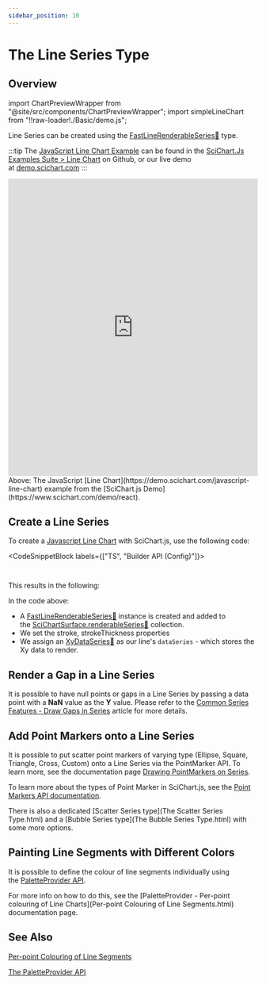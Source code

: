 ```yaml
---
sidebar_position: 10
---
```


# The Line Series Type

## Overview

import ChartPreviewWrapper from "@site/src/components/ChartPreviewWrapper";
import simpleLineChart from "!!raw-loader!./Basic/demo.js";

Line Series can be created using the [FastLineRenderableSeries:blue_book:](https://www.scichart.com/documentation/js/current/typedoc/classes/fastlinerenderableseries.html) type.

:::tip
The [JavaScript Line Chart Example](https://demo.scichart.com/javascript-line-chart) can be found in the [SciChart.Js Examples Suite > Line Chart](https://github.com/ABTSoftware/SciChart.JS.Examples/tree/master/Examples/src/components/Examples/Charts2D/BasicChartTypes/LineChart) on Github, or our live demo at [demo.scichart.com](https://demo.scichart.com/javascript-line-chart)
:::

<iframe src="https://demo.scichart.com/iframe/javascript-line-chart" width="100%" height="600px" frameborder="0"></iframe>

<div style={{textAlign: "center"}}> 
Above: The JavaScript [Line Chart](https://demo.scichart.com/javascript-line-chart) example from the [SciChart.js Demo](https://www.scichart.com/demo/react).
</div>

## Create a Line Series

To create a [Javascript Line Chart](https://demo.scichart.com/javascript-line-chart) with SciChart.js, use the following code:

<CodeSnippetBlock labels={["TS", "Builder API (Config)"]}>
```ts {27-34} showLineNumbers file=./Basic/demo.ts start=#region_A_start end=#region_A_end
```
```ts {8-18} showLineNumbers file=./Basic/demo.ts start=#region_B_start end=#region_B_end
```
</CodeSnippetBlock>

This results in the following:

<LiveDocSnippet maxWidth={600} name="./Basic/demo" />

In the code above:

*   A [FastLineRenderableSeries:blue_book:](https://www.scichart.com/documentation/js/current/typedoc/classes/fastlinerenderableseries.html) instance is created and added to the [SciChartSurface.renderableSeries:blue_book:](https://www.scichart.com/documentation/js/current/typedoc/classes/scichartsurface.html#renderableseries) collection.
*   We set the stroke, strokeThickness properties
*   We assign an [XyDataSeries:blue_book:](https://www.scichart.com/documentation/js/current/typedoc/classes/xydataseries.html) as our line's `dataSeries` - which stores the Xy data to render.

## Render a Gap in a Line Series

It is possible to have null points or gaps in a Line Series by passing a data point with a **NaN** value as the **Y** value. Please refer to the [Common Series Features - Draw Gaps in Series](DrawingGapsInSeries.html) article for more details.

## Add Point Markers onto a Line Series

It is possible to put scatter point markers of varying type (Ellipse, Square, Triangle, Cross, Custom) onto a Line Series via the PointMarker API. To learn more, see the documentation page [Drawing PointMarkers on Series](../common-series-apis/).

To learn more about the types of Point Marker in SciChart.js, see the [Point Markers API documentation](../common-series-apis/drawing-point-markers/).

There is also a dedicated [Scatter Series type](The Scatter Series Type.html) and a [Bubble Series type](The Bubble Series Type.html) with some more options.

## Painting Line Segments with Different Colors

It is possible to define the colour of line segments individually using the [PaletteProvider API](../palette-provider-api/palette-provider-api-overview/).

For more info on how to do this, see the [PaletteProvider - Per-point colouring of Line Charts](Per-point Colouring of Line Segments.html) documentation page.

## See Also
[Per-point Colouring of Line Segments](../palette-provider-api/fast-line-renderable-series/)

[The PaletteProvider API](../palette-provider-api/palette-provider-api-overview/)
